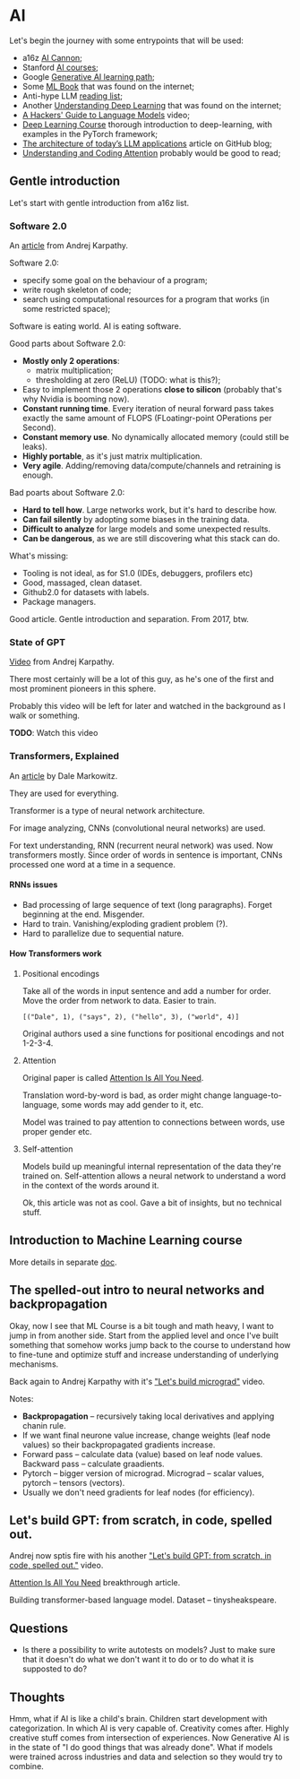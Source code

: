 # AI

Let's begin the journey with some entrypoints that will be used:

- a16z [AI Cannon][aicanon];
- Stanford [AI courses][stanfordai];
- Google [Generative AI learning path][googlegenaipath];
- Some [ML Book][mlbook] that was found on the internet;
- Anti-hype LLM [reading list][llmreadinglist];
- Another [Understanding Deep Learning][dlbook] that was found on the internet;
- [A Hackers' Guide to Language Models][hackersguidelm] video;
- [Deep Learning Course][deepcourse] thorough introduction to deep-learning, with examples in the PyTorch framework;
- [The architecture of today’s LLM applications][llmarchitecture] article on GitHub blog;
- [Understanding and Coding Attention][understandatt] probably would be good to read;

## Gentle introduction

Let's start with gentle introduction from a16z list.

### Software 2.0

An [article][soft20] from Andrej Karpathy.

Software 2.0:

- specify some goal on the behaviour of a program;
- write rough skeleton of code;
- search using computational resources for a program that works (in some restricted space);

Software is eating world. AI is eating software.

Good parts about Software 2.0:

- **Mostly only 2 operations**:
  - matrix multiplication;
  - thresholding at zero (ReLU) (TODO: what is this?);
- Easy to implement those 2 operations **close to silicon**
  (probably that's why Nvidia is booming now).
- **Constant running time**.
  Every iteration of neural forward pass takes exactly the same amount of FLOPS
  (FLoatingr-point OPerations per Second).
- **Constant memory use**. No dynamically allocated memory (could still be leaks).
- **Highly portable**, as it's just matrix multiplication.
- **Very agile**. Adding/removing data/compute/channels and retraining is enough.

Bad poarts about Software 2.0:

- **Hard to tell how**. Large networks work, but it's hard to describe how.
- **Can fail silently** by adopting some biases in the training data.
- **Difficult to analyze** for large models and some unexpected results.
- **Can be dangerous**, as we are still discovering what this stack can do.

What's missing:

- Tooling is not ideal, as for S1.0 (IDEs, debuggers, profilers etc)
- Good, massaged, clean dataset.
- Github2.0 for datasets with labels.
- Package managers.

Good article. Gentle introduction and separation. From 2017, btw.

### State of GPT

[Video][stateofgpt] from Andrej Karpathy.

There most certainly will be a lot of this guy, as he's one of the first
and most prominent pioneers in this sphere.

Probably this video will be left for later and watched in the background as I walk or something.

**TODO**: Watch this video

### Transformers, Explained

An [article][transexplained] by Dale Markowitz.

They are used for everything.

Transformer is a type of neural network architecture.

For image analyzing, CNNs (convolutional neural networks) are used.

For text understanding, RNN (recurrent neural network) was used. Now transformers mostly.
Since order of words in sentence is important, CNNs processed one word at a time in a sequence.

#### RNNs issues

- Bad processing of large sequence of text (long paragraphs). Forget beginning at the end.
  Misgender.
- Hard to train. Vanishing/exploding gradient problem (?).
- Hard to parallelize due to sequential nature.

#### How Transformers work

1. Positional encodings

   Take all of the words in input sentence and add a number for order.
   Move the order from network to data. Easier to train.

   ```
   [("Dale", 1), ("says", 2), ("hello", 3), ("world", 4)]
   ```

   Original authors used a sine functions for positional encodings and not 1-2-3-4.

2. Attention

   Original paper is called [Attention Is All You Need][att].

   Translation word-by-word is bad, as order might change language-to-language,
   some words may add gender to it, etc.

   Model was trained to pay attention to connections between words, use proper gender etc.

3. Self-attention

   Models build up meaningful internal representation of the data they're trained on.
   Self-attention allows a neural network to understand a word in the context of the words around it.

   Ok, this article was not as cool. Gave a bit of insights, but no technical stuff.

## Introduction to Machine Learning course

More details in separate [doc][mlint].

## The spelled-out intro to neural networks and backpropagation

Okay, now I see that ML Course is a bit tough and math heavy, I want to jump in from another side.
Start from the applied level and once I've built something that somehow works jump back to the course
to understand how to fine-tune and optimize stuff and increase understanding of underlying mechanisms.

Back again to Andrej Karpathy with it's ["Let's build micrograd"][microgradvideo] video.

Notes:

- **Backpropagation** – recursively taking local derivatives and applying chanin rule.
- If we want final neurone value increase, change weights (leaf node values) so their backpropagated gradients increase.
- Forward pass – calculate data (value) based on leaf node values. Backward pass – calculate graadients.
- Pytorch – bigger version of micrograd. Micrograd – scalar values, pytorch – tensors (vectors).
- Usually we don't need gradients for leaf nodes (for efficiency).

## Let's build GPT: from scratch, in code, spelled out.

Andrej now sptis fire with his another ["Let's build GPT: from scratch, in code, spelled out."][gptvideo] video.

[Attention Is All You Need][att] breakthrough article.

Building transformer-based language model. Dataset – tinysheakspeare.

## Questions

- Is there a possibility to write autotests on models?
  Just to make sure that it doesn't do what we don't want it to do
  or to do what it is supposted to do?

## Thoughts

Hmm, what if AI is like a child's brain.
Children start development with categorization. In which AI is very capable of.
Creativity comes after. Highly creative stuff comes from intersection of experiences.
Now Generative AI is in the state of "I do good things that was already done".
What if models were trained across industries and data and selection so they would try to combine.

[aicanon]: https://a16z.com/2023/05/25/ai-canon/
[stanfordai]: https://ai.stanford.edu/courses/
[googlegenaipath]: https://www.cloudskillsboost.google/paths/118
[soft20]: https://karpathy.medium.com/software-2-0-a64152b37c35
[mlbook]: https://smlbook.org/book/sml-book-draft-latest.pdf
[stateofgpt]: https://build.microsoft.com/en-US/sessions/db3f4859-cd30-4445-a0cd-553c3304f8e2
[transexplained]: https://daleonai.com/transformers-explained
[att]: https://arxiv.org/pdf/1706.03762.pdf
[mlint]: ./machine-learning-andrew-ng.md
[microgradvideo]: https://youtu.be/VMj-3S1tku0
[llmreadinglist]: https://gist.github.com/veekaybee/be375ab33085102f9027853128dc5f0e
[gptvideo]: https://youtu.be/kCc8FmEb1nY
[dlbook]: https://udlbook.github.io/udlbook/
[hackersguidelm]: https://youtu.be/jkrNMKz9pWU
[deepcourse]: https://fleuret.org/dlc/
[llmarchitecture]: https://github.blog/2023-10-30-the-architecture-of-todays-llm-applications/
[understandatt]: https://magazine.sebastianraschka.com/p/understanding-and-coding-self-attention
